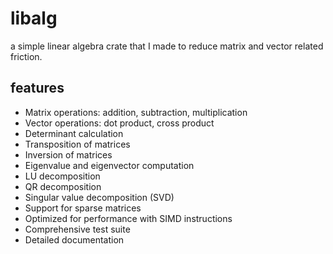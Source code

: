 # libalg

a simple linear algebra crate that I made to reduce matrix and vector related friction.

## features
- Matrix operations: addition, subtraction, multiplication
- Vector operations: dot product, cross product
- Determinant calculation
- Transposition of matrices
- Inversion of matrices
- Eigenvalue and eigenvector computation
- LU decomposition
- QR decomposition
- Singular value decomposition (SVD)
- Support for sparse matrices
- Optimized for performance with SIMD instructions
- Comprehensive test suite
- Detailed documentation